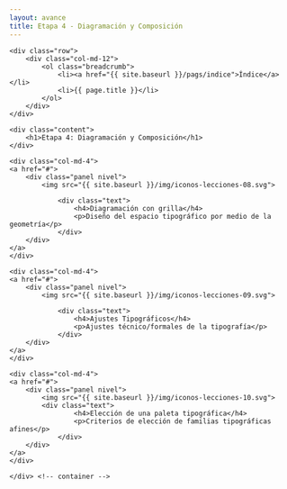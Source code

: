 ```yaml
---
layout: avance
title: Etapa 4 - Diagramación y Composición
---
```


<div class='seccion dos first' style="height: 100vh;">
	<div class="container">

	<div class="row">
		<div class="col-md-12">
			<ol class="breadcrumb">
				<li><a href="{{ site.baseurl }}/pags/indice">Índice</a></li>
				<li>{{ page.title }}</li>
			</ol>
		</div>
	</div>

	<div class="content">
		<h1>Etapa 4: Diagramación y Composición</h1>
	</div>

	<div class="col-md-4">
	<a href="#">
		<div class="panel nivel">
			<img src="{{ site.baseurl }}/img/iconos-lecciones-08.svg">

				<div class="text">
					<h4>Diagramación con grilla</h4>
					<p>Diseño del espacio tipográfico por medio de la geometría</p>
				</div>
		</div>
	</a>
	</div>

	<div class="col-md-4">
	<a href="#">
		<div class="panel nivel">
			<img src="{{ site.baseurl }}/img/iconos-lecciones-09.svg">

				<div class="text">
					<h4>Ajustes Tipográficos</h4>
					<p>Ajustes técnico/formales de la tipografía</p>
				</div>
		</div>
	</a>
	</div>

	<div class="col-md-4">
	<a href="#">
		<div class="panel nivel">
			<img src="{{ site.baseurl }}/img/iconos-lecciones-10.svg">
			<div class="text">
					<h4>Elección de una paleta tipográfica</h4>
					<p>Criterios de elección de familias tipográficas afines</p>
				</div>
		</div>
	</a>
	</div>

	</div> <!-- container -->
</div> <!-- sección -->
